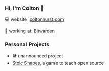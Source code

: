 ### Hi, I'm Colton 👋

💻 website: [coltonhurst.com](https://www.coltonhurst.com)

🏢 working at: [Bitwarden](https://github.com/bitwarden)

### Personal Projects

- 🛠️ unannounced project
- [Stoic Shapes](https://github.com/coltonhurst/stoic-shapes), a game to teach open source

